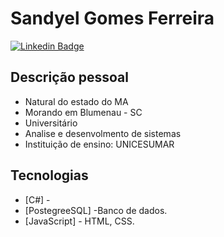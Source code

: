 # Sandyel Gomes Ferreira


[![Linkedin Badge](https://img.shields.io/badge/-sandyelgomes-blue?style=flat-square&logo=Linkedin&logoColor=white&link=https://www.linkedin.com/in/sandyelgomes)](https://www.linkedin.com/in/sandyelgomes)

## Descrição pessoal

- Natural do estado do MA
- Morando em Blumenau - SC
- Universitário
- Analise e desenvolmento de sistemas
- Instituição de ensino: UNICESUMAR


## Tecnologias


- [C#] -
- [PostegreeSQL] -Banco de dados.
- [JavaScript] - HTML, CSS.





